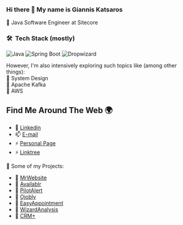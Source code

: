 <!--
**Katsaros/Katsaros** is a ✨ _special_ ✨ repository because its `README.md` (this file) appears on your GitHub profile.

Here are some ideas to get you started:

- 🔭 I’m currently working on ...
- 🌱 I’m currently learning ...
- 👯 I’m looking to collaborate on ...
- 🤔 I’m looking for help with ...
- 💬 Ask me about ...
- 📫 How to reach me: ...
- 😄 Pronouns: ...
-  Fun fact: ...
-->

### Hi there 👋 My name is Giannis Katsaros

🔹 Java Software Engineer at Sitecore

### 🛠 &nbsp;Tech Stack (mostly)

![Java](https://img.shields.io/badge/Java-important)
![Spring Boot](https://img.shields.io/badge/Spring%20Boot-green)
![Dropwizard](https://img.shields.io/badge/Dropwizard-blue)

However, I'm also intensively exploring such topics like (among other things): \
🔹 System Design \
🔹 Apache Kafka \
🔹 AWS

## Find Me Around The Web 🌍

- 🔗 [Linkedin](https://www.linkedin.com/in/giannis-katsaros/)
- 📫 [E-mail](mailto:katsarosgiannis@gmail.com)
- ⚡ [Personal Page](https://Katsaros.me)
- ⚡ [Linktree](https://linktree.katsaros.me)

🚧 Some of my Projects:
- 🔗 [MrWebsite](https://mrwebsite.gr)
- 🔗 [Availablr](https://availablr.com)
- 🔗 [PilotAlert](https://pilotalert.com)
- 🔗 [Ojobly](https://job-finder-app-1.herokuapp.com/api/search)
- 🔗 [EasyAppointment](https://www.demo.mrwebsite.gr/easyappointment/dentist/)
- 🔗 [WizardAnalysis](https://wizardanalysis.mrwebsite.gr/)
- 🔗 [CRM+](https://katsaros.me/run/managestage/login.php)

<!--
## My GitHub Stats

<a href="https://github.com/katsaros">
 <img align="center" src="https://github-readme-stats.vercel.app/api?username=katsaros&show_icons=true&theme=light&line_height=27&include_all_commits=true&count_private=true&hide=issues,prs,contribs,stars" alt="My github stats"/>
</a>
-->

